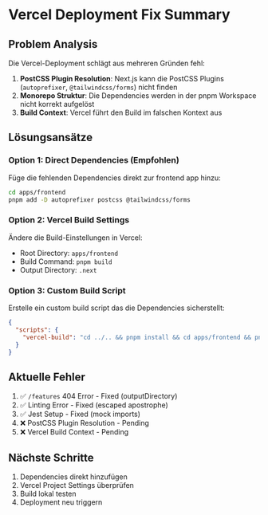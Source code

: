 # Vercel Deployment Fix Summary

## Problem Analysis

Die Vercel-Deployment schlägt aus mehreren Gründen fehl:

1. **PostCSS Plugin Resolution**: Next.js kann die PostCSS Plugins (`autoprefixer`, `@tailwindcss/forms`) nicht finden
2. **Monorepo Struktur**: Die Dependencies werden in der pnpm Workspace nicht korrekt aufgelöst
3. **Build Context**: Vercel führt den Build im falschen Kontext aus

## Lösungsansätze

### Option 1: Direct Dependencies (Empfohlen)
Füge die fehlenden Dependencies direkt zur frontend app hinzu:

```bash
cd apps/frontend
pnpm add -D autoprefixer postcss @tailwindcss/forms
```

### Option 2: Vercel Build Settings
Ändere die Build-Einstellungen in Vercel:
- Root Directory: `apps/frontend`
- Build Command: `pnpm build`
- Output Directory: `.next`

### Option 3: Custom Build Script
Erstelle ein custom build script das die Dependencies sicherstellt:

```json
{
  "scripts": {
    "vercel-build": "cd ../.. && pnpm install && cd apps/frontend && pnpm build"
  }
}
```

## Aktuelle Fehler

1. ✅ `/features` 404 Error - Fixed (outputDirectory)
2. ✅ Linting Error - Fixed (escaped apostrophe)
3. ✅ Jest Setup - Fixed (mock imports)
4. ❌ PostCSS Plugin Resolution - Pending
5. ❌ Vercel Build Context - Pending

## Nächste Schritte

1. Dependencies direkt hinzufügen
2. Vercel Project Settings überprüfen
3. Build lokal testen
4. Deployment neu triggern